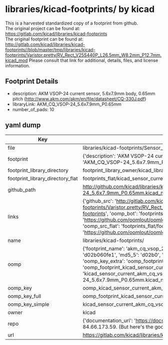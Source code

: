 # libraries/kicad-footprints/ by kicad  
This is a harvested standardized copy of a footprint from github.  
The original project can be found at:  
https://gitlab.com/kicad/libraries/kicad-footprints  
The original footprint can be found at:
http://gitlab.com/kicad/libraries/kicad-footprints//blob/master/tmp/libraries/kicad-footprints/Varistor.pretty/RV_Rect_V25S440P_L26.5mm_W8.2mm_P12.7mm.kicad_mod
Please consult that link for additional, details, files, and license information.  
## Footprint Details
* description: AKM VSOP-24 current sensor, 5.6x7.9mm body, 0.65mm pitch (http://www.akm.com/akm/en/file/datasheet/CQ-330J.pdf)  
* libraryLink: AKM_CQ_VSOP-24_5.6x7.9mm_P0.65mm  
* number_of_pads: 10  
## yaml dump  
| Key | Value |  
| --- | --- |  
| file | libraries/kicad-footprints/Sensor_Current.pretty/AKM_CQ_VSOP-24_5.6x7.9mm_P0.65mm.kicad_mod |  
| footprint | {'description': 'AKM VSOP-24 current sensor, 5.6x7.9mm body, 0.65mm pitch (http://www.akm.com/akm/en/file/datasheet/CQ-330J.pdf)', 'libraryLink': 'AKM_CQ_VSOP-24_5.6x7.9mm_P0.65mm', 'number_of_pads': 10} |  
| footprint_library_directory | footprint_library_owner/kicad_libraries/kicad-footprints/ |  
| footprint_library_directory_flat | footprints_flat/kicad_sensor_current_akm_cq_vsop_24_5_6x7_9mm_p0_65mm/working |  
| github_path | http://github.com/kicad/libraries/kicad-footprints//blob/master/tmp/libraries/kicad-footprints/Sensor_Current.pretty/AKM_CQ_VSOP-24_5.6x7.9mm_P0.65mm.kicad_mod |  
| links | {'github_src': 'http://gitlab.com/kicad/libraries/kicad-footprints//blob/master/tmp/libraries/kicad-footprints/Varistor.pretty/RV_Rect_V25S440P_L26.5mm_W8.2mm_P12.7mm.kicad_mod', 'github_src_repo': 'https://gitlab.com/kicad/libraries/kicad-footprints', 'oomp_bot': 'footprints/kicad_sensor_current_akm_cq_vsop_24_5_6x7_9mm_p0_65mm/working', 'oomp_bot_github': 'https://github.com/oomlout/oomlout_oomp_footprint_bot/tree/main/footprints/kicad_sensor_current_akm_cq_vsop_24_5_6x7_9mm_p0_65mm/working', 'oomp_src_flat': 'footprints_flat/footprints_flat/kicad_sensor_current_akm_cq_vsop_24_5_6x7_9mm_p0_65mm/working', 'oomp_src_flat_github': 'https://github.com/oomlout/oomlout_oomp_footprint_src/tree/main/footprints_flat/kicad_sensor_current_akm_cq_vsop_24_5_6x7_9mm_p0_65mm/working'} |  
| name | libraries/kicad-footprints/ |  
| oomp | {'footprint_name': 'akm_cq_vsop_24_5_6x7_9mm_p0_65mm', 'library_name': 'sensor_current', 'md5': 'd02b060fe116890fc47bf0231d8d77fa', 'md5_10': 'd02b060fe1', 'md5_5': 'd02b0', 'md5_6': 'd02b06', 'oomp_key': 'oomp_kicad_sensor_current_akm_cq_vsop_24_5_6x7_9mm_p0_65mm', 'oomp_key_extra': 'oomp_footprint_kicad_sensor_current_akm_cq_vsop_24_5_6x7_9mm_p0_65mm', 'oomp_key_full': 'oomp_footprint_kicad_sensor_current_akm_cq_vsop_24_5_6x7_9mm_p0_65mm_d02b06', 'oomp_key_simple': 'kicad_sensor_current_akm_cq_vsop_24_5_6x7_9mm_p0_65mm', 'original_filename': 'libraries/kicad-footprints/Sensor_Current.pretty/AKM_CQ_VSOP-24_5.6x7.9mm_P0.65mm.kicad_mod', 'owner_name': 'kicad'} |  
| oomp_key | oomp_kicad_sensor_current_akm_cq_vsop_24_5_6x7_9mm_p0_65mm |  
| oomp_key_full | oomp_footprint_kicad_sensor_current_akm_cq_vsop_24_5_6x7_9mm_p0_65mm |  
| oomp_key_simple | kicad_sensor_current_akm_cq_vsop_24_5_6x7_9mm_p0_65mm |  
| owner | kicad |  
| repo | {'documentation_url': 'https://docs.github.com/rest/overview/resources-in-the-rest-api#rate-limiting', 'message': "API rate limit exceeded for 84.66.173.59. (But here's the good news: Authenticated requests get a higher rate limit. Check out the documentation for more details.)"} |  
| url | https://gitlab.com/kicad/libraries/kicad-footprints |  


